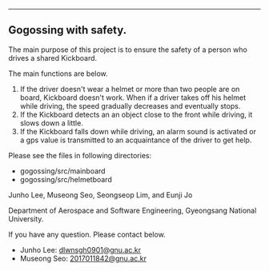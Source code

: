 ------------------------------------------------------------------------------------------------------------------------------------------------------------
Gogossing with safety.
------------------------------------------------------------------------------------------------------------------------------------------------------------

The main purpose of this project is to ensure the safety of a person who drives a shared Kickboard. 

The main functions are below.
1) If the driver doesn't wear a helmet or more than two people are on board, Kickboard doesn't work. When if a driver takes off his helmet while driving, the speed gradually decreases and eventually stops.
2) If the Kickboard detects an an object close to the front while driving, it slows down a little.
3) If the Kickboard falls down while driving, an alarm sound is activated or a gps value is transmitted to an acquaintance of the driver to get help.

Please see the files in following directories:
  - gogossing/src/mainboard
  - gogossing/src/helmetboard


Junho Lee, Museong Seo, Seongseop Lim, and Eunji Jo 

Department of Aerospace and Software Engineering, Gyeongsang National University.


If you have any question. Please contact below. 
- Junho Lee: dlwnsgh0901@gnu.ac.kr
- Museong Seo: 2017011842@gnu.ac.kr

